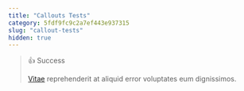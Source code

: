 ```yaml
---
title: "Callouts Tests"
category: 5fdf9fc9c2a7ef443e937315
slug: "callout-tests"
hidden: true
---
```


> 👍 Success
> 
> <a href="http://www.google.com">Vitae</a> <span>reprehenderit</span> at aliquid error voluptates eum dignissimos.
